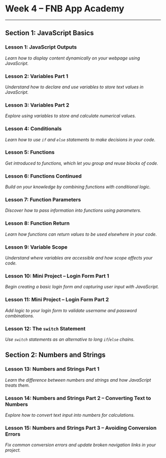 # Week 4 – FNB App Academy
--------------------------

## Section 1: JavaScript Basics 

### Lesson 1: JavaScript Outputs
*Learn how to display content dynamically on your webpage using JavaScript.*

### Lesson 2: Variables Part 1
*Understand how to declare and use variables to store text values in JavaScript.*

### Lesson 3: Variables Part 2
*Explore using variables to store and calculate numerical values.*

### Lesson 4: Conditionals
*Learn how to use `if` and `else` statements to make decisions in your code.*

### Lesson 5: Functions
*Get introduced to functions, which let you group and reuse blocks of code.*

### Lesson 6: Functions Continued
*Build on your knowledge by combining functions with conditional logic.*

### Lesson 7: Function Parameters
*Discover how to pass information into functions using parameters.*

### Lesson 8: Function Return
*Learn how functions can return values to be used elsewhere in your code.*

### Lesson 9: Variable Scope
*Understand where variables are accessible and how scope affects your code.*

### Lesson 10: Mini Project – Login Form Part 1
*Begin creating a basic login form and capturing user input with JavaScript.*

### Lesson 11: Mini Project – Login Form Part 2 
*Add logic to your login form to validate username and password combinations.*

### Lesson 12: The `switch` Statement 
*Use `switch` statements as an alternative to long `if`/`else` chains.*

## Section 2: Numbers and Strings

### Lesson 13: Numbers and Strings Part 1 
*Learn the difference between numbers and strings and how JavaScript treats them.*

### Lesson 14: Numbers and Strings Part 2 – Converting Text to Numbers  
*Explore how to convert text input into numbers for calculations.*

### Lesson 15: Numbers and Strings Part 3 – Avoiding Conversion Errors 
*Fix common conversion errors and update broken navigation links in your project.*
